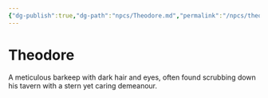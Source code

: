 ```yaml
---
{"dg-publish":true,"dg-path":"npcs/Theodore.md","permalink":"/npcs/theodore/","tags":["person","npc"],"noteIcon":"npc"}
---
```


# Theodore
A meticulous barkeep with dark hair and eyes, often found scrubbing down his tavern with a stern yet caring demeanour.